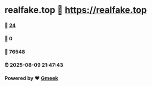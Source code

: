 # realfake.top :link: https://realfake.top 
### :page_facing_up: [24](https://realfake.top/tag.html) 
### :speech_balloon: 0 
### :hibiscus: 76548 
### :alarm_clock: 2025-08-09 21:47:43 
### Powered by :heart: [Gmeek](https://github.com/Meekdai/Gmeek)
